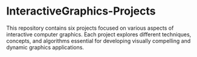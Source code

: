 # InteractiveGraphics-Projects
This repository contains six projects focused on various aspects of interactive computer graphics. Each project explores different techniques, concepts, and algorithms essential for developing visually compelling and dynamic graphics applications.
